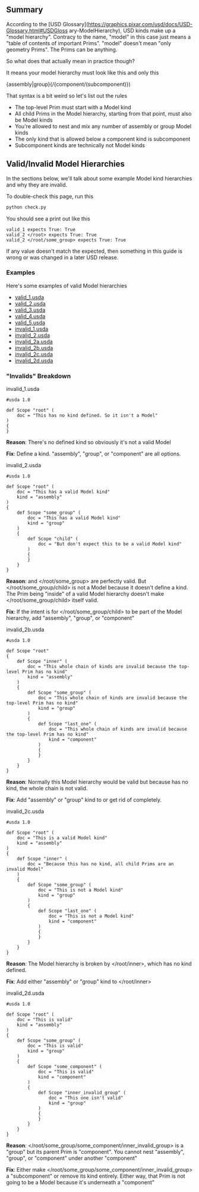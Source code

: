 ## Summary

According to the [USD
Glossary](https://graphics.pixar.com/usd/docs/USD-Glossary.html#USDGloss
ary-ModelHierarchy), USD kinds make up a "model hierarchy". Contracy
to the name, "model" in this case just means a "table of contents of
important Prims". "model" doesn't mean "only geometry Prims". The Prims
can be anything.

So what does that actually mean in practice though?

It means your model hierarchy must look like this and only this

{assembly|group}(/{component/(subcomponent)})

That syntax is a bit weird so let's list out the rules

- The top-level Prim must start with a Model kind
- All child Prims in the Model hierarchy, starting from that point, must also be Model kinds
- You're allowed to nest and mix any number of assembly or group Model kinds
- The only kind that is allowed below a component kind is subcomponent
- Subcomponent kinds are technically not Model kinds


## Valid/Invalid Model Hierarchies

In the sections below, we'll talk about some example Model kind hierarchies and why they are invalid.

To double-check this page, run this

```sh
python check.py
```

You should see a print out like this

```
valid_1 expects True: True
valid_2 </root> expects True: True
valid_2 </root/some_group> expects True: True
```

If any value doesn't match the expected, then something in this guide is
wrong or was changed in a later USD release.


### Examples

Here's some examples of valid Model hierarchies

- [valid_1.usda](valid_1.usda)
- [valid_2.usda](valid_2.usda)
- [valid_3.usda](valid_3.usda)
- [valid_4.usda](valid_4.usda)
- [valid_5.usda](valid_5.usda)
- [invalid_1.usda](invalid_1.usda)
- [invalid_2.usda](invalid_2.usda)
- [invalid_2a.usda](invalid_2a.usda)
- [invalid_2b.usda](invalid_2b.usda)
- [invalid_2c.usda](invalid_2c.usda)
- [invalid_2d.usda](invalid_2d.usda)


### "Invalids" Breakdown

invalid_1.usda
```usda
#usda 1.0

def Scope "root" (
    doc = "This has no kind defined. So it isn't a Model"
)
{
}
```

**Reason**: There's no defined kind so obviously it's not a valid Model

**Fix**: Define a kind. "assembly", "group", or "component" are all options.


invalid_2.usda
```usda
#usda 1.0

def Scope "root" (
    doc = "This has a valid Model kind"
    kind = "assembly"
)
{
    def Scope "some_group" (
        doc = "This has a valid Model kind"
        kind = "group"
    )
    {
        def Scope "child" (
            doc = "But don't expect this to be a valid Model kind"
        )
        {
        }
    }
}

```

**Reason**: </root> and </root/some_group> are perfectly valid. But
</root/some_group/child> is not a Model because it doesn't define a
kind. The Prim being "inside" of a valid Model hierarchy doesn't make
</root/some_group/child> itself valid.

**Fix**: If the intent is for </root/some_group/child> to be part of the
Model hierarchy, add "assembly", "group", or "component"


invalid_2b.usda
```usda
#usda 1.0

def Scope "root"
{
    def Scope "inner" (
        doc = "This whole chain of kinds are invalid because the top-level Prim has no kind"
        kind = "assembly"
    )
    {
        def Scope "some_group" (
            doc = "This whole chain of kinds are invalid because the top-level Prim has no kind"
            kind = "group"
        )
        {
            def Scope "last_one" (
                doc = "This whole chain of kinds are invalid because the top-level Prim has no kind"
                kind = "component"
            )
            {
            }
        }
    }
}
```

**Reason**: Normally this Model hierarchy would be valid but because </root> has no kind, the whole chain is not valid.

**Fix**: Add "assembly" or "group" kind to </root> or get rid of </root> completely.

invalid_2c.usda
```usda
#usda 1.0

def Scope "root" (
    doc = "This is a valid Model kind"
    kind = "assembly"
)
{
    def Scope "inner" (
        doc = "Because this has no kind, all child Prims are an invalid Model"
    )
    {
        def Scope "some_group" (
            doc = "This is not a Model kind"
            kind = "group"
        )
        {
            def Scope "last_one" (
                doc = "This is not a Model kind"
                kind = "component"
            )
            {
            }
        }
    }
}
```

**Reason**: The Model hierarchy is broken by </root/inner>, which has no kind defined.

**Fix**: Add either "assembly" or "group" kind to </root/inner>


invalid_2d.usda
```usda
#usda 1.0

def Scope "root" (
    doc = "This is valid"
    kind = "assembly"
)
{
    def Scope "some_group" (
        doc = "This is valid"
        kind = "group"
    )
    {
        def Scope "some_component" (
            doc = "This is valid"
            kind = "component"
        )
        {
            def Scope "inner_invalid_group" (
                doc = "This one isn't valid"
                kind = "group"
            )
            {
            }
        }
    }
}
```

**Reason**: </root/some_group/some_component/inner_invalid_group> is a
"group" but its parent Prim is "component". You cannot nest "assembly",
"group", or "component" under another "component"

**Fix**: Either make
</root/some_group/some_component/inner_invalid_group> a "subcomponent"
or remove its kind entirely. Either way, that Prim is not going to be a
Model because it's underneath a "component"
